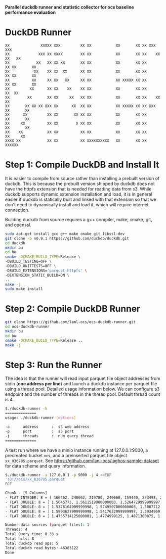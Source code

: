 **Parallel duckdb runner and statistic collector for ocs baseline performance evaluation**

DuckDB Runner
================

```
XX              XXXXX XXX         XX XX           XX       XX XX XXX         XXX
XX             XXX XX XXXX        XX XX           XX       XX XX    XX     XX   XX
XX            XX   XX XX XX       XX XX           XX       XX XX      XX XX       XX
XX           XX    XX XX  XX      XX XX           XX       XX XX      XX XX       XX
XX          XX     XX XX   XX     XX XX           XX XXXXX XX XX      XX XX       XX
XX         XX      XX XX    XX    XX XX           XX       XX XX     XX  XX
XX        XX       XX XX     XX   XX XX           XX       XX XX    XX   XX
XX       XX XX XX XXX XX      XX  XX XX           XX XXXXX XX XX XXX     XX       XX
XX      XX         XX XX       XX XX XX           XX       XX XX         XX       XX
XX     XX          XX XX        X XX XX           XX       XX XX         XX       XX
XX    XX           XX XX          XX XX           XX       XX XX          XX     XX
XXXX XX            XX XX          XX XXXXXXXXXX   XX       XX XX            XXXXXX
```

# Step 1: Compile DuckDB and Install It

It is easier to compile from source rather than installing a prebuilt version of duckdb. This is because the prebuilt version shipped by duckdb does not have the httpfs extension that is needed for reading data from s3. While duckdb supports dynamic extension installation and load, it is in general easier if duckdb is statically built and linked with that extension so that we don't need to dynamically install and load it, which will require internet connection.

Building duckdb from source requires a g++ compiler, make, cmake, git, and openssl.

```bash
sudo apt-get install gcc g++ make cmake git libssl-dev
git clone -b v0.9.1 https://github.com/duckdb/duckdb.git
cd duckdb
mkdir bu
cd bu
cmake -DCMAKE_BUILD_TYPE=Release \
-DBUILD_TESTING=OFF \
-DBUILD_UNITTESTS=OFF \
-DBUILD_EXTENSIONS='parquet;httpfs' \
-DEXTENSION_STATIC_BUILD=ON \
.. 
make -j
sudo make install
```

# Step 2: Compile DuckDB Runner

```bash
git clone https://github.com/lanl-ocs/ocs-duckdb-runner.git
cd ocs-duckdb-runner
mkdir bu
cd bu
cmake -DCMAKE_BUILD_TYPE=Release ..
make -j
```

# Step 3: Run the Runner

The idea is that the runner will read input parquet file object addresses from stdin (**one address per line**) and launch a duckdb instance per parquet file using a thread pool. Detailed usage information below. We can configure s3 endpoint and the number of threads in the thread pool. Default thread count is 4.

```bash
$./duckdb-runner -h   
==============
usage: ./duckdb-runner [options]

-a      address      :  s3 web address
-p      port         :  s3 port
-j      threads      :  num query thread
==============
```

A test run where we have a minio instance running at 127.0.0.1:9000, a precreated bucket `ocs`, and a preinserted parquet file object `xx_036785.parquet`. See https://github.com/lanl-ocs/laghos-sample-dataset for data scheme and query information.

```bash
$./duckdb-runner -a 127.0.0.1 -p 9000 -j 4 <<EOF
's3://ocs/xx_036785.parquet'
EOF

Chunk - [5 Columns]
- FLAT INTEGER: 8 = [ 166462, 240662, 219780, 240660, 159440, 233498, 212414, 212409]
- FLAT DOUBLE: 8 = [ 1.5645773, 1.5611519000000003, 1.5264729999999997, 1.503907, 1.5057572, 1.5047735, 1.5057572, 1.5047735]
- FLAT DOUBLE: 8 = [ 1.5376104999999998, 1.5749507000000003, 1.5887712, 1.5975798999999997, 1.5352168, 1.5526603, 1.5352168, 1.5526603]
- FLAT DOUBLE: 8 = [ 1.5803627999999998, 1.5417632999999997, 1.5934969, 1.5078072999999999, 1.556996, 1.5391836, 1.556996, 1.5391836]
- FLAT DOUBLE: 8 = [ 1.4755714125000001, 1.4774999125, 1.4871300875, 1.4890849375, 1.49520745, 1.49543775, 1.495636475, 1.4960388500000001]

Number data sources (parquet files): 1
Threads: 4
Total Query time: 0.33 s
Total hits: 8
Total duckdb read ops: 5
Total duckdb read bytes: 46383122
Done
```

